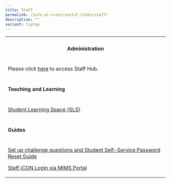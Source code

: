 ```yaml
---
title: Staff
permalink: /info-at-crest/useful-links/staff/
description: ""
variant: tiptap
---
```

<table style="minWidth: 25px">
<colgroup>
<col>
</colgroup>
<tbody>
<tr>
<th rowspan="1" colspan="1">
<h4><strong>Administration</strong></h4>
</th>
</tr>
<tr>
<td rowspan="1" colspan="1">
<p>Please click <a href="https://sites.google.com/crestsec.edu.sg/staffhub/" rel="noopener noreferrer nofollow" target="_blank">here</a> to
access Staff Hub.</p>
<p></p>
</td>
</tr>
<tr>
<td rowspan="1" colspan="1">
<h4><strong>Teaching and Learning</strong></h4>
</td>
</tr>
<tr>
<td rowspan="1" colspan="1">
<p><a href="https://vle.learning.moe.edu.sg/login" rel="noopener noreferrer nofollow" target="_blank">Student Learning Space (SLS)</a>
</p>
<p></p>
</td>
</tr>
<tr>
<td rowspan="1" colspan="1">
<h4><strong>Guides</strong></h4>
</td>
</tr>
<tr>
<td rowspan="1" colspan="1">
<p><a href="/files/mims_sspr_guide.pdf" rel="noopener noreferrer nofollow" target="_blank">Set up challenge questions and Student Self-Service Password Reset Guide</a>
</p>
<p><a href="/files/icon_setup.pdf" rel="noopener noreferrer nofollow" target="_blank">Staff iCON Login via MIMS Portal</a>
</p>
</td>
</tr>
</tbody>
</table>
<p></p>